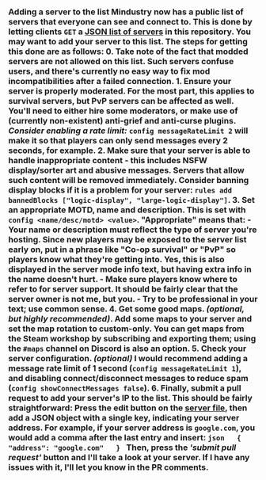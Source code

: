 ### Adding a server to the list  Mindustry now has a public list of servers that everyone can see and connect to.  This is done by letting clients `GET` a [JSON list of servers](https://github.com/Anuken/Mindustry/blob/master/servers_v6.json) in this repository.  You may want to add your server to this list. The steps for getting this done are as follows:  0. **Take note of the fact that modded servers are not allowed on this list.** Such servers confuse users, and there's currently no easy way to fix mod incompatibilities after a failed connection. 1. **Ensure your server is properly moderated.** For the most part, this applies to survival servers, but PvP servers can be affected as well. You'll need to either hire some moderators, or make use of (currently non-existent) anti-grief and anti-curse plugins. *Consider enabling a rate limit:* `config messageRateLimit 2` will make it so that players can only send messages every 2 seconds, for example. 2. Make sure that your server is able to handle inappropriate content - this includes NSFW display/sorter art and abusive messages. **Servers that allow such content will be removed immediately.** Consider banning display blocks if it is a problem for your server: `rules add bannedBlocks ["logic-display", "large-logic-display"]`. 3. **Set an appropriate MOTD, name and description.** This is set with `config <name/desc/motd> <value>`. "Appropriate" means that:   - Your name or description must reflect the type of server you're hosting.    Since new players may be exposed to the server list early on, put in a phrase like "Co-op survival" or "PvP" so players know what they're getting into. Yes, this is also displayed in the server mode info text, but having extra info in the name doesn't hurt.   - Make sure players know where to refer to for server support. It should be fairly clear that the server owner is not me, but you.   - Try to be professional in your text; use common sense. 4. **Get some good maps.** *(optional, but highly recommended)*. Add some maps to your server and set the map rotation to custom-only. You can get maps from the Steam workshop by subscribing and exporting them; using the `#maps` channel on Discord is also an option. 5. **Check your server configuration.** *(optional)* I would recommend adding a message rate limit of 1 second (`config messageRateLimit 1`), and disabling connect/disconnect messages to reduce spam (`config showConnectMessages false`). 6. Finally, **submit a pull request** to add your server's IP to the list.  This should be fairly straightforward: Press the edit button on the [server file](https://github.com/Anuken/Mindustry/blob/master/servers_v6.json), then add a JSON object with a single key, indicating your server address. For example, if your server address is `google.com`, you would add a comma after the last entry and insert: ```json   {     "address": "google.com"   } ``` Then, press the *'submit pull request'* button and I'll take a look at your server. If I have any issues with it, I'll let you know in the PR comments. 